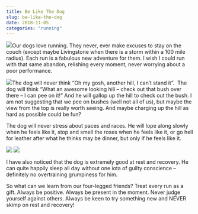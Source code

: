 ```yaml
---
title: Be Like The Dog
slug: be-like-the-dog
date: 2018-11-05
categories: "running"
---
```


<p><img src="http://res.cloudinary.com/dy6grlu8z/image/upload/v1558841536/e4h484tvl8wbwd8j1pel.jpg"/>Our dogs love running. They never, ever make excuses to stay on the couch (except maybe Livingstone when there is a storm within a 100 mile radius). Each run is a fabulous new adventure for them. I wish I could run with that same abandon, relishing every moment, never worrying about a poor performance.</p>
<p><img src="http://res.cloudinary.com/dy6grlu8z/image/upload/v1558841537/k4luwd6gsarfu32if68t.jpg"/>The dog will never think “Oh my gosh, another hill, I can’t stand it”.  The dog will think “What an awesome looking hill – check out that bush over there – I can pee on it!” And he will gallop up the hill to check out the bush. I am not suggesting that we pee on bushes (well not all of us), but maybe the view from the top is really worth seeing. And maybe charging up the hill as hard as possible could be fun?</p>
<p>The dog will never stress about paces and races. He will lope along slowly when he feels like it, stop and smell the roses when he feels like it, or go hell for leather after what he thinks may be dinner, but only if he feels like it.</p>
<p></p>
<div class="simple-gallery">
    <img src="http://res.cloudinary.com/dy6grlu8z/image/upload/v1558841538/d1vc7yjcvuncwdofisjb.jpg"/>
    <img src="http://res.cloudinary.com/dy6grlu8z/image/upload/v1558841539/dvdzrtle51m43xul3jc7.jpg"/>
</div>

<p>I have also noticed that the dog is extremely good at rest and recovery. He can quite happily sleep all day without one iota of guilty conscience – definitely no overtraining grumpiness for him.</p>
<p>So what can we learn from our four-legged friends? Treat every run as a gift. Always be positive. Always be present in the moment. Never judge yourself against others. Always be keen to try something new and NEVER skimp on rest and recovery!</p>
